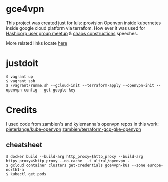 # gce4vpn

This project was created just for luls: provision Openvpn inside kubernetes inside google cloud platform via terrafom. How ever it was used for [Hashicorp user group meetup](https://www.meetup.com/St-Petersburg-Russia-HashiCorp-User-Group/events/253644141/) & [chaos constructions](https://chaosconstructions.ru/) speeches. 

More related links locate [here](http://www.goncharov.xyz/gce4vpn.html)

# justdoit
```
$ vagrant up
$ vagrant ssh
$ /vagrant/runme.sh --gcloud-init --terraform-apply --openvpn-init --openvpn-config --get-google-key
```

# Credits
I used code from zambien's and kylemanna's openvpn repos in this work:
[pieterlange/kube-openvpn](https://github.com/pieterlange/kube-openvpn)
[zambien/terraform-gcp-gke-openvpn](https://github.com/zambien/terraform-gcp-gke-openvpn)

## cheatsheet
```
$ docker build --build-arg http_proxy=$http_proxy --build-arg https_proxy=$http_proxy --no-cache  -t ultral/openvpn .
$ gcloud container clusters get-credentials gce4vpn-k8s --zone europe-north1-a
$ kubectl get pods

```
